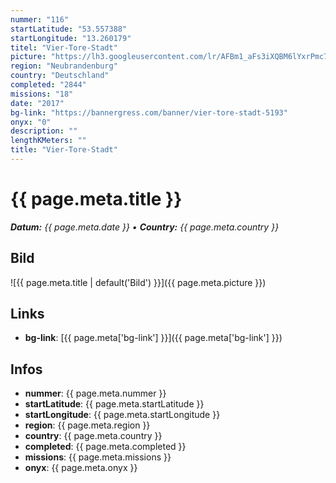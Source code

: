 ```yaml
---
nummer: "116"
startLatitude: "53.557388"
startLongitude: "13.260179"
titel: "Vier-Tore-Stadt"
picture: "https://lh3.googleusercontent.com/lr/AFBm1_aFs3iXQBM6lYxrPmc7F-oLD36gGrxqWnuFf_djrTNkVoVmhvgDBS0NYSUWhjouIbM8nRqyu43RIZt9CNbvOXBX2qY6gZsbwUHjPOxd52tRD2Wg_XW0yR3BxedamD_KAM0RV0fwp_TdEEFJ6_ZaxXnSZS9-4YlbDRjxsFpCku6ZZFUUdSh9Roidf60-sWKpGgbdpcx7fnIOLB_NlF-U2gpNUPuxt6SXJ5Z0h5rPfPUrgP3w9dgHOEVM3uaD1TqlnqGtvEuyidzeesbsIv1UqN-iQBtlzHcv2EapoZn8fNwNOIFdM01TZ1midMF8KT7cGjC-zYy_86ZSvtv_0Y_z98R_xWImEhV2pKibggjC7vgUPsEBP6y1WclYGL1iiYVnRDD2Ci1M3pPJjPCc3Y5b3POzUSDCxyX-m0tSuiv5LI4aupnCvtnudyyw6lIET3OU4JpHyL15LOq2MDbfv6hA3L05HwyC0hjm-AhG7WzPM8WbF_GnYKFp0tKJBYli13vYNbsefoW0NQVc2HSsE3Pef7KXY22ifl8OH8QxBU32P5JQ5Wpk0oHBhuhi6thGkq3IrX0D88tZV-Zwi0Z9FFVfMANkMKrDB8JIjP2z-h3qJfdeeWVTlcBE47RuF1SKMxNtqFosAzao3mqkzG7QoWsNBmlU2XkCCKBraNCNhqBd7jmaHPXOKIRvNMfZCC0uYRyxFiqbdTR6sEbqfOc5Uo9l_e4QBe5L4hmD2eMrx-PG7CR0K3aro0EFmTa-K-1Z76IDCy7qN7t2xKVmpZP5AWGX7HFLmn4FQKoNgDjbZ1tdOSbsNJy2lQvi61ExxUwA1ZD8p2ywQR1V_yFlash95XQAxVqS03DTanZh2rRn"
region: "Neubrandenburg"
country: "Deutschland"
completed: "2844"
missions: "18"
date: "2017"
bg-link: "https://bannergress.com/banner/vier-tore-stadt-5193"
onyx: "0"
description: ""
lengthKMeters: ""
title: "Vier-Tore-Stadt"
---
```


# {{ page.meta.title }}
_**Datum:** {{ page.meta.date }} • **Country:** {{ page.meta.country }}_

## Bild
![{{ page.meta.title | default('Bild') }}]({{ page.meta.picture }})

## Links
- **bg-link**: [{{ page.meta['bg-link'] }}]({{ page.meta['bg-link'] }})

## Infos
- **nummer**: {{ page.meta.nummer }}
- **startLatitude**: {{ page.meta.startLatitude }}
- **startLongitude**: {{ page.meta.startLongitude }}
- **region**: {{ page.meta.region }}
- **country**: {{ page.meta.country }}
- **completed**: {{ page.meta.completed }}
- **missions**: {{ page.meta.missions }}
- **onyx**: {{ page.meta.onyx }}

